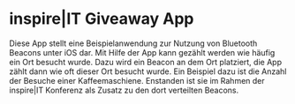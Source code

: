 # inspire|IT Giveaway App

Diese App stellt eine Beispielanwendung zur Nutzung von Bluetooth Beacons unter iOS dar. Mit Hilfe der App kann gezählt werden wie häufig ein Ort besucht wurde. Dazu wird ein Beacon an dem Ort platziert, die App zählt dann wie oft dieser Ort besucht wurde. Ein Beispiel dazu ist die Anzahl der Besuche einer Kaffeemaschiene. Enstanden ist sie im Rahmen der inspire|IT Konferenz als Zusatz zu den dort verteilten Beacons.

